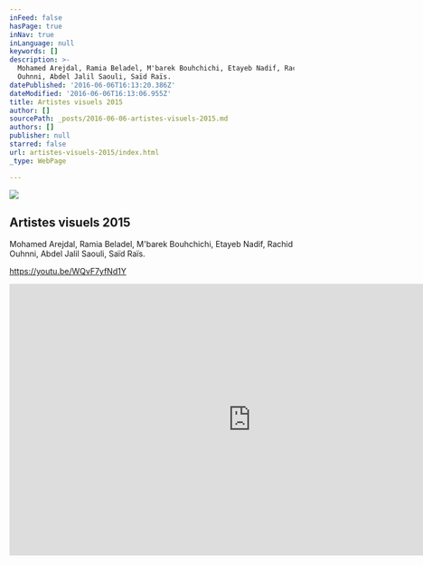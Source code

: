 ```yaml
---
inFeed: false
hasPage: true
inNav: true
inLanguage: null
keywords: []
description: >-
  Mohamed Arejdal, Ramia Beladel, M'barek Bouhchichi, Etayeb Nadif, Rachid
  Ouhnni, Abdel Jalil Saouli, Saïd Raïs.
datePublished: '2016-06-06T16:13:20.386Z'
dateModified: '2016-06-06T16:13:06.955Z'
title: Artistes visuels 2015
author: []
sourcePath: _posts/2016-06-06-artistes-visuels-2015.md
authors: []
publisher: null
starred: false
url: artistes-visuels-2015/index.html
_type: WebPage

---
```

<article style=""><img src="https://the-grid-user-content.s3-us-west-2.amazonaws.com/62a6f1e6-27dc-4122-91fb-4f468323e99f.jpg" /><h1>Artistes visuels 2015</h1><p>Mohamed Arejdal, Ramia Beladel, M'barek Bouhchichi, Etayeb Nadif, Rachid Ouhnni, Abdel Jalil Saouli, Saïd Raïs.</p></article>

  
https://youtu.be/WQvF7yfNd1Y

<iframe src="https://cdn.embedly.com/widgets/media.html?src=https%3A%2F%2Fwww.youtube.com%2Fembed%2FWQvF7yfNd1Y%3Ffeature%3Doembed&amp;url=http%3A%2F%2Fwww.youtube.com%2Fwatch%3Fv%3DWQvF7yfNd1Y&amp;image=https%3A%2F%2Fi.ytimg.com%2Fvi%2FWQvF7yfNd1Y%2Fhqdefault.jpg&amp;key=b7d04c9b404c499eba89ee7072e1c4f7&amp;type=text%2Fhtml&amp;schema=youtube" width="854" height="480" scrolling="no" frameborder="0" allowfullscreen="" style=""></iframe>